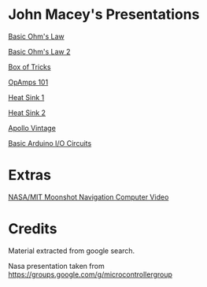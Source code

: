 # John Macey's Presentations

[Basic Ohm's Law](https://github.com/microcontrollersig/johnmaceypresentations/raw/master/BASICS_DWG.jpg)

[Basic Ohm's Law 2](https://github.com/microcontrollersig/johnmaceypresentations/blob/master/BASICS2_DWG.jpg)

[Box of Tricks](https://github.com/microcontrollersig/johnmaceypresentations/blob/master/JGBOT.pdf)

[OpAmps 101](https://github.com/microcontrollersig/johnmaceypresentations/blob/master/OPAMPS_101.pdf)

[Heat Sink 1](https://github.com/microcontrollersig/johnmaceypresentations/blob/master/heatsink.pdf)

[Heat Sink 2](https://github.com/microcontrollersig/johnmaceypresentations/blob/master/heatsink2.pdf)

[Apollo Vintage](https://github.com/microcontrollersig/johnmaceypresentations/blob/master/ApolloVintage.pdf)

[Basic Arduino I/O Circuits](https://github.com/microcontrollersig/johnmaceypresentations/blob/master/IO_CCTS3_DWG.jpg)

# Extras

[NASA/MIT Moonshot Navigation Computer Video](https://www.youtube.com/watch?v=9YA7X5we8ng)

# Credits

Material extracted from google search.

Nasa presentation taken from https://groups.google.com/g/microcontrollergroup
